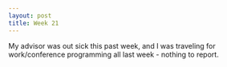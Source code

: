 ```yaml
---
layout: post
title: Week 21
---
```


My advisor was out sick this past week, and I was traveling for work/conference programming all last week - nothing to report. 
